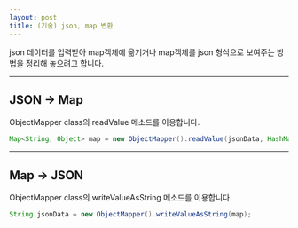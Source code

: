```yaml
---
layout: post
title: (기술) json, map 변환
---
```


json 데이터를 입력받아 map객체에 옮기거나 map객체를 json 형식으로 보여주는 방법을 정리해 놓으려고 합니다.

 ---

JSON -> Map
---

ObjectMapper class의 readValue 메소드를 이용합니다.

```JAVA
Map<String, Object> map = new ObjectMapper().readValue(jsonData, HashMap.class);
```

 ---
 
Map -> JSON
---

ObjectMapper class의 writeValueAsString 메소드를 이용합니다.

```JAVA
String jsonData = new ObjectMapper().writeValueAsString(map);
```

